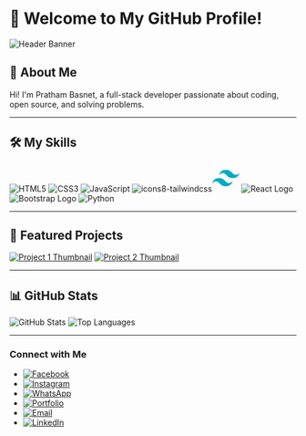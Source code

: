 # 👋 Welcome to My GitHub Profile!

![Header Banner]([[https://your-image-url/banner.png](https://github.com/account)](https://avatars.githubusercontent.com/u/175622929?v=4))

## 🚀 About Me
Hi! I'm Pratham Basnet, a full-stack developer passionate about coding, open source, and solving problems.

---

## 🛠️ My Skills

![HTML5](https://img.icons8.com/color/48/000000/html-5.png)
![CSS3](https://img.icons8.com/color/48/000000/css3.png)
![JavaScript](https://img.icons8.com/color/48/000000/javascript.png)
![icons8-tailwindcss](https://github.com/user-attachments/assets/8055c7b8-ed05-4154-8d72-d90ec389e8fd)<svg xmlns="http://www.w3.org/2000/svg"  viewBox="0 0 48 48" width="48px" height="48px"><path fill="#00acc1" d="M24,9.604c-6.4,0-10.4,3.199-12,9.597c2.4-3.199,5.2-4.398,8.4-3.599 c1.826,0.456,3.131,1.781,4.576,3.247C27.328,21.236,30.051,24,36,24c6.4,0,10.4-3.199,12-9.598c-2.4,3.199-5.2,4.399-8.4,3.6 c-1.825-0.456-3.13-1.781-4.575-3.247C32.672,12.367,29.948,9.604,24,9.604L24,9.604z M12,24c-6.4,0-10.4,3.199-12,9.598 c2.4-3.199,5.2-4.399,8.4-3.599c1.825,0.457,3.13,1.781,4.575,3.246c2.353,2.388,5.077,5.152,11.025,5.152 c6.4,0,10.4-3.199,12-9.598c-2.4,3.199-5.2,4.399-8.4,3.599c-1.826-0.456-3.131-1.781-4.576-3.246C20.672,26.764,17.949,24,12,24 L12,24z"/></svg>
![React Logo](https://img.icons8.com/color/48/react-native.png)
![Bootstrap Logo](https://img.icons8.com/color/48/bootstrap.png)
![Python](https://img.icons8.com/color/48/000000/python.png)




---

## 🌟 Featured Projects

[![Project 1 Thumbnail](https://your-image-url/project1.png)](https://github.com/username/project1)
[![Project 2 Thumbnail](https://your-image-url/project2.png)](https://github.com/username/project2)

---

## 📊 GitHub Stats

![GitHub Stats](https://github-readme-stats.vercel.app/api?username=yourusername&show_icons=true&theme=radical)
![Top Languages](https://github-readme-stats.vercel.app/api/top-langs/?username=yourusername&layout=compact&theme=radical)

---

### Connect with Me

- [![Facebook](https://img.icons8.com/ios/50/facebook.png)](https://www.facebook.com/basnetpratham)
- [![Instagram](https://img.icons8.com/ios/50/instagram.png)](https://www.instagram.com/basnetpratham)
- [![WhatsApp](https://img.icons8.com/ios/50/whatsapp.png)](https://api.whatsapp.com/send/?phone=9779704543535&text=Hi%2C+I+need+help%21&type=phone_number&app_absent=0)
- [![Portfolio](https://img.icons8.com/ios/50/domain.png)](https://misterpratham.github.io/Pratham-Basnet)
- [![Email](https://img.icons8.com/ios/50/email.png)](mailto:prathambasnet963@gmail.com)
- [![LinkedIn](https://img.icons8.com/ios/50/linkedin.png)](https://www.linkedin.com/in/prathambasnet99/)
